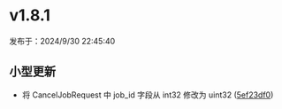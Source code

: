 # v1.8.1

发布于：2024/9/30 22:45:40

## 小型更新
- 将 CancelJobRequest 中 job_id 字段从 int32 修改为 uint32 ([5ef23df0](https://github.com/PKUHPC/SCOW/commit/5ef23df0d0f6da10ffa4f58090dd1ab5b08de22e))


